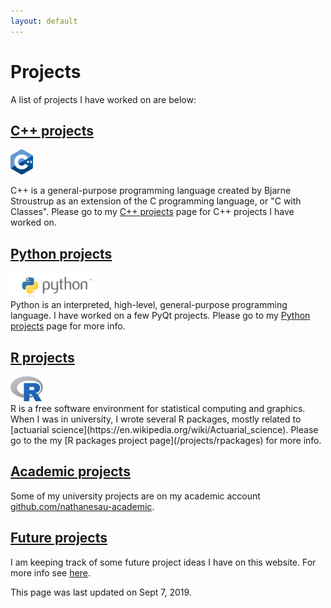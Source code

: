 ```yaml
---
layout: default
---
```


# Projects

A list of projects I have worked on are below:

## [C++ projects](/projects/cpp)

<td><img src="../assets/images/cpp-logo.png" height="40" /></td>

C++ is a general-purpose programming language created by Bjarne Stroustrup as an extension of the C programming language, or "C with Classes". Please go to my <a href="/projects/cpp">C++ projects</a> page for C++ projects I have worked on.

## [Python projects](/projects/python)

<td><img src="../assets/images/python-logo.png" height="40" /></td>

<br />
Python is an interpreted, high-level, general-purpose programming language. I have worked on a few PyQt projects. Please go to my <a href="/projects/python">Python projects</a> page for more info.

## [R projects](/projects/rpackages)

<td><img src="../assets/images/r-logo.png" height="40" /></td>

<br />
R is a free software environment for statistical computing and graphics. When I was in university, I wrote several R packages, mostly related to [actuarial science](https://en.wikipedia.org/wiki/Actuarial_science).
Please go to the my [R packages project page](/projects/rpackages) for more info.

## [Academic projects](/projects/academic-projects)

Some of my university projects are on my academic account [github.com/nathanesau-academic](https://github.com/nathanesau-academic).

## [Future projects](/projects/future-projects)

I am keeping track of some future project ideas I have on this website. For more info see <a href="/projects/future-projects">here</a>.

This page was last updated on Sept 7, 2019.
